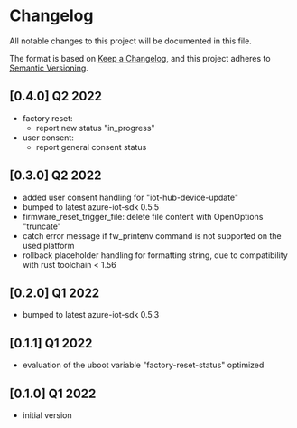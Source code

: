 # Changelog

All notable changes to this project will be documented in this file.

The format is based on [Keep a Changelog](https://keepachangelog.com/en/1.0.0/),
and this project adheres to [Semantic Versioning](https://semver.org/spec/v2.0.0.html).

## [0.4.0] Q2 2022
 - factory reset:
   - report new status "in_progress"
 - user consent:
   - report general consent status

## [0.3.0] Q2 2022
 - added user consent handling for "iot-hub-device-update"
 - bumped to latest azure-iot-sdk 0.5.5
 - firmware_reset_trigger_file: delete file content with OpenOptions "truncate"
 - catch error message if fw_printenv command is not supported on the used platform
 - rollback placeholder handling for formatting string, due to compatibility with rust toolchain < 1.56

## [0.2.0] Q1 2022
 - bumped to latest azure-iot-sdk 0.5.3

## [0.1.1] Q1 2022
 - evaluation of the uboot variable "factory-reset-status" optimized

## [0.1.0] Q1 2022
 - initial version
